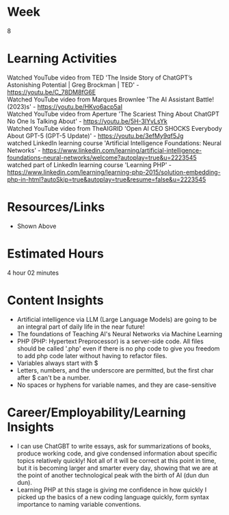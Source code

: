 # Week
8
# Learning Activities
Watched YouTube video from TED 'The Inside Story of ChatGPT’s Astonishing Potential | Greg Brockman | TED' - https://youtu.be/C_78DM8fG6E     
Watched YouTube video from Marques Brownlee 'The AI Assistant Battle! (2023)s' - https://youtu.be/HKvo6acp5aI        
Watched YouTube video from Aperture 'The Scariest Thing About ChatGPT No One Is Talking About' - https://youtu.be/5H-3lYvLsYk       
Watched YouTube video from TheAIGRID 'Open AI CEO SHOCKS Everybody About GPT-5 (GPT-5 Update)' - https://youtu.be/3efMy9qf5Jg      
watched LinkedIn learning course 'Artificial Intelligence Foundations: Neural Networks' - https://www.linkedin.com/learning/artificial-intelligence-foundations-neural-networks/welcome?autoplay=true&u=2223545      
watched part of LinkedIn learning course 'Learning PHP' - https://www.linkedin.com/learning/learning-php-2015/solution-embedding-php-in-html?autoSkip=true&autoplay=true&resume=false&u=2223545
# Resources/Links
- Shown Above
# Estimated Hours
4 hour 02 minutes
# Content Insights
- Artificial intelligence via LLM (Large Language Models) are going to be an integral part of daily life in the near future!        
- The foundations of Teaching AI's Neural Networks via Machine Learning        
- PHP (PHP: Hypertext Preprocessor) is a server-side code. All files should be called '.php' even if there is no php code to give you freedom to add php code later without having to refactor files.      
- Variables always start with $         
- Letters, numbers, and the underscore are permitted, but the first char after $ can't be a number.        
- No spaces or hyphens for variable names, and they are case-sensitive        
# Career/Employability/Learning Insights
- I can use ChatGBT to write essays, ask for summarizations of books, produce working code, and give condensed information about specific topics relatively quickly! Not all of it will be correct at this point in time, but it is becoming larger and smarter every day, showing that we are at the point of another technological peak with the birth of AI (dun dun dun).       
- Learning PHP at this stage is giving me confidence in how quickly I picked up the basics of a new coding language quickly, form syntax importance to naming variable conventions.